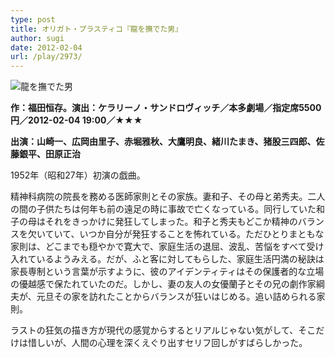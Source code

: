 ```yaml
---
type: post
title: オリガト・プラスティコ『龍を撫でた男』
author: sugi
date: 2012-02-04
url: /play/2973/
---
```

<img src="http://i2.wp.com/asharpminor.com/wp-content/uploads/2012/02/ryu_o_nadeta_otoko.jpg?resize=240%2C170" alt="龍を撫でた男" title="龍を撫でた男" class="alignleft size-full wp-image-2975" data-recalc-dims="1" />

**作：福田恒存。演出：ケラリーノ・サンドロヴィッチ／本多劇場／指定席5500円／2012-02-04 19:00／★★★**

**出演：山崎一、広岡由里子、赤堀雅秋、大鷹明良、緒川たまき、猪股三四郎、佐藤銀平、田原正治**

1952年（昭和27年）初演の戯曲。

精神科病院の院長を務める医師家則とその家族。妻和子、その母と弟秀夫。二人の間の子供たちは何年も前の遠足の時に事故で亡くなっている。同行していた和子の母はそれをきっかけに発狂してしまった。和子と秀夫もどこか精神のバランスを欠いていて、いつか自分が発狂することを怖れている。ただひとりまともな家則は、どこまでも穏やかで寛大で、家庭生活の退屈、波乱、苦悩をすべて受け入れているようみえる。だが、ふと客に対してもらした、家庭生活円満の秘訣は家長専制という言葉が示すように、彼のアイデンティティはその保護者的な立場の優越感で保たれていたのだ。しかし、妻の友人の女優蘭子とその兄の劇作家綱夫が、元旦その家を訪れたことからバランスが狂いはじめる。追い詰められる家則。

ラストの狂気の描き方が現代の感覚からするとリアルじゃない気がして、そこだけは惜しいが、人間の心理を深くえぐり出すセリフ回しがすばらしかった。
